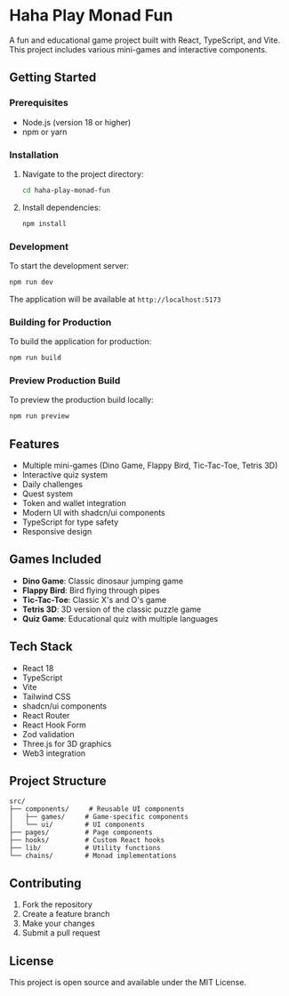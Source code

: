 # Haha Play Monad Fun

A fun and educational game project built with React, TypeScript, and Vite. This project includes various mini-games and interactive components.

## Getting Started

### Prerequisites

- Node.js (version 18 or higher)
- npm or yarn

### Installation

1. Navigate to the project directory:
   ```bash
   cd haha-play-monad-fun
   ```

2. Install dependencies:
   ```bash
   npm install
   ```

### Development

To start the development server:

```bash
npm run dev
```

The application will be available at `http://localhost:5173`

### Building for Production

To build the application for production:

```bash
npm run build
```

### Preview Production Build

To preview the production build locally:

```bash
npm run preview
```

## Features

- Multiple mini-games (Dino Game, Flappy Bird, Tic-Tac-Toe, Tetris 3D)
- Interactive quiz system
- Daily challenges
- Quest system
- Token and wallet integration
- Modern UI with shadcn/ui components
- TypeScript for type safety
- Responsive design

## Games Included

- **Dino Game**: Classic dinosaur jumping game
- **Flappy Bird**: Bird flying through pipes
- **Tic-Tac-Toe**: Classic X's and O's game
- **Tetris 3D**: 3D version of the classic puzzle game
- **Quiz Game**: Educational quiz with multiple languages

## Tech Stack

- React 18
- TypeScript
- Vite
- Tailwind CSS
- shadcn/ui components
- React Router
- React Hook Form
- Zod validation
- Three.js for 3D graphics
- Web3 integration

## Project Structure

```
src/
├── components/     # Reusable UI components
│   ├── games/     # Game-specific components
│   └── ui/        # UI components
├── pages/         # Page components
├── hooks/         # Custom React hooks
├── lib/           # Utility functions
└── chains/        # Monad implementations
```

## Contributing

1. Fork the repository
2. Create a feature branch
3. Make your changes
4. Submit a pull request

## License

This project is open source and available under the MIT License.
